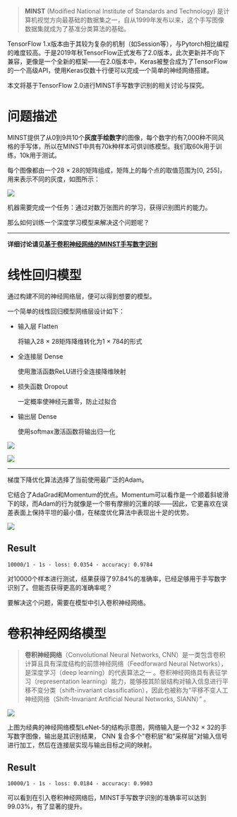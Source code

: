 > **MINST** (Modified National Institute of Standards and Technology) 是计算机视觉方向最基础的数据集之一，自从1999年发布以来，这个手写图像数据集就成为了基准分类算法的基础。

TensorFlow 1.x版本由于其较为复杂的机制（如Session等），与Pytorch相比编程的难度较高。于是2019年秋TensorFlow正式发布了2.0版本，此次更新并不向下兼容，更像是一个全新的框架——在2.0版本中，Keras被整合成为了TensorFlow的一个高级API，使用Keras仅数十行便可以完成一个简单的神经网络搭建。

本文将基于TensorFlow 2.0进行MINST手写数字识别的相关讨论与探究。

# 问题描述

MINST提供了从0到9共10个**灰度手绘数字**的图像，每个数字约有7,000种不同风格的手写体，所以在MINST中共有70k种样本可供训练模型。我们取60k用于训练，10k用于测试。

每个图像都由一个28 × 28​的矩阵组成，矩阵上的每个点的取值范围为[0, 255]​，用来表示不同的灰度，如图所示：

![](https://cdn.jsdelivr.net/gh/bipy/CDN/repo/Digit-Recognizer/source/1.png)

机器需要完成一个任务：通过对数万张图片的学习，获得识别图片的能力。

那么如何训练一个深度学习模型来解决这个问题呢？

****

**详细讨论请见[基于卷积神经网络的MINST手写数字识别](https://zhengrh.com/blog/Digit-Recognizer/)**



# 线性回归模型

通过构建不同的神经网络层，便可以得到想要的模型。

一个简单的线性回归模型网络层设计如下：

- 输入层 Flatten

    将输入28 × 28矩阵降维转化为1 × 784的形式

- 全连接层 Dense

    使用激活函数ReLU进行全连接降维映射

- 损失函数 Dropout

    一定概率使神经元置零，防止过拟合

- 输出层 Dense

    使用softmax激活函数将输出归一化

![](https://cdn.jsdelivr.net/gh/bipy/CDN/repo/Digit-Recognizer/source/eq.png)

![](https://cdn.jsdelivr.net/gh/bipy/CDN/repo/Digit-Recognizer/source/6.png)

****

梯度下降优化算法选择了当前使用最广泛的Adam。

它结合了AdaGrad和Momentum的优点。Momentum可以看作是一个顺着斜坡滑下的球，而Adam的行为就像是一个带有摩擦的沉重的球——因此，它更喜欢在误差表面上保持平坦的最小值，在梯度优化算法中表现出十足的优势。

![](https://cdn.jsdelivr.net/gh/bipy/CDN/repo/Digit-Recognizer/source/7.gif)

## Result

```
10000/1 - 1s - loss: 0.0354 - accuracy: 0.9784
```

对10000个样本进行测试，结果获得了97.84%的准确率，已经足够用于手写数字识别了。但能否获得更高的准确率呢？

要解决这个问题，需要在模型中引入卷积神经网络。



# 卷积神经网络模型

> **卷积神经网络**（Convolutional Neural Networks, CNN）是一类包含卷积计算且具有深度结构的前馈神经网络（Feedforward Neural Networks），是深度学习（deep learning）的代表算法之一 。卷积神经网络具有表征学习（representation learning）能力，能够按其阶层结构对输入信息进行平移不变分类（shift-invariant classification），因此也被称为“平移不变人工神经网络（Shift-Invariant Artificial Neural Networks, SIANN）”  。 

![](https://cdn.jsdelivr.net/gh/bipy/CDN/repo/Digit-Recognizer/source/8.png)

上图为经典的神经网络模型LeNet-5的结构示意图，网络输入是一个32 × 32​ 的手写数字图像，输出是其识别结果， CNN 复合多个"卷积层"和"采样层"对输入信号进行加工，然后在连接层实现与输出目标之间的映射。

## Result

```
10000/1 - 1s - loss: 0.0184 - accuracy: 0.9903
```

可以看到在引入卷积神经网络后，MINST手写数字识别的准确率可以达到99.03%，有了显著的提升。